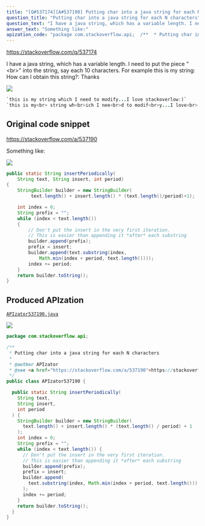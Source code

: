 ```yaml
---
title: "[Q#537174][A#537190] Putting char into a java string for each N characters"
question_title: "Putting char into a java string for each N characters"
question_text: "I have a java string, which has a variable length. I need to put the piece \"<br>\" into the string, say each 10 characters. For example this is my string: How can I obtain this string?: Thanks"
answer_text: "Something like:"
apization_code: "package com.stackoverflow.api;  /**  * Putting char into a java string for each N characters  *  * @author APIzator  * @see <a href=\"https://stackoverflow.com/a/537190\">https://stackoverflow.com/a/537190</a>  */ public class APIzator537190 {    public static String insertPeriodically(     String text,     String insert,     int period   ) {     StringBuilder builder = new StringBuilder(       text.length() + insert.length() * (text.length() / period) + 1     );     int index = 0;     String prefix = \"\";     while (index < text.length()) {       // Don't put the insert in the very first iteration.       // This is easier than appending it *after* each substring       builder.append(prefix);       prefix = insert;       builder.append(         text.substring(index, Math.min(index + period, text.length()))       );       index += period;     }     return builder.toString();   } }"
---
```


https://stackoverflow.com/q/537174

I have a java string, which has a variable length.
I need to put the piece &quot;&lt;br&gt;&quot; into the string, say each 10 characters.
For example this is my string:
How can I obtain this string?:
Thanks


<div class="code-logo"><img src="/stackoverflow.png" /></div>

```java
`this is my string which I need to modify...I love stackoverlow:)`
`this is my<br> string wh<br>ich I nee<br>d to modif<br>y...I love<br> stackover<br>flow:)`
```


## Original code snippet

https://stackoverflow.com/a/537190

Something like:

<div class="code-logo"><img src="/stackoverflow.png" /></div>

```java
public static String insertPeriodically(
    String text, String insert, int period)
{
    StringBuilder builder = new StringBuilder(
         text.length() + insert.length() * (text.length()/period)+1);

    int index = 0;
    String prefix = "";
    while (index < text.length())
    {
        // Don't put the insert in the very first iteration.
        // This is easier than appending it *after* each substring
        builder.append(prefix);
        prefix = insert;
        builder.append(text.substring(index, 
            Math.min(index + period, text.length())));
        index += period;
    }
    return builder.toString();
}
```

## Produced APIzation

[`APIzator537190.java`](https://github.com/blind-papers/apization-temp-data/raw/main/search/APIzator537190.java)

<div class="code-logo"><img src="/apizator.png" /></div>

```java
package com.stackoverflow.api;

/**
 * Putting char into a java string for each N characters
 *
 * @author APIzator
 * @see <a href="https://stackoverflow.com/a/537190">https://stackoverflow.com/a/537190</a>
 */
public class APIzator537190 {

  public static String insertPeriodically(
    String text,
    String insert,
    int period
  ) {
    StringBuilder builder = new StringBuilder(
      text.length() + insert.length() * (text.length() / period) + 1
    );
    int index = 0;
    String prefix = "";
    while (index < text.length()) {
      // Don't put the insert in the very first iteration.
      // This is easier than appending it *after* each substring
      builder.append(prefix);
      prefix = insert;
      builder.append(
        text.substring(index, Math.min(index + period, text.length()))
      );
      index += period;
    }
    return builder.toString();
  }
}

```